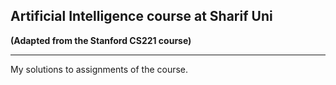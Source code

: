 ## Artificial Intelligence course at Sharif Uni 
**(Adapted from the Stanford CS221 course)**

---
My solutions to assignments of the course.
